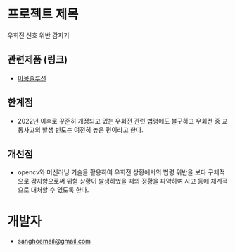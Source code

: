 프로젝트 제목
=============

우회전 신호 위반 감지기 

## 관련제품 (링크)
- [아몽솔루션](http://www.among.co.kr/ko/road/control.php)

## 한계점 
- 2022년 이후로 꾸준히 개정되고 있는 우회전 관련 법령에도 불구하고 우회전 중 교통사고의 발생 빈도는 여전히 높은 편이라고 한다.

## 개선점
- opencv와 머신러닝 기술을 활용하여 우회전 상황에서의 법령 위반을 보다 구체적으로 감지함으로써 위험 상황이 발생하였을 때의 정황을 파악하여 사고 등에 체계적으로 대처할 수 있도록 한다.

# 개발자
- sanghoemail@gmail.com 
